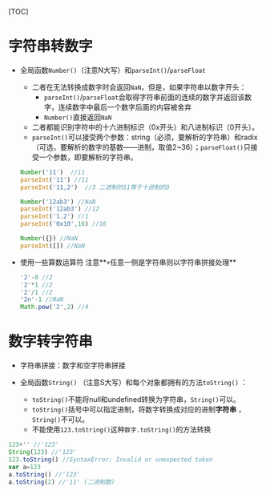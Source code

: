 [TOC]

# 字符串转数字

- 全局函数`Number()`（注意N大写）和`parseInt()`/`parseFloat`

  - 二者在无法转换成数字时会返回`NaN`，但是，如果字符串以数字开头：
    - `parseInt()`/`parseFloat`会取得字符串前面的连续的数字并返回该数字，连续数字中最后一个数字后面的内容被舍弃
    - `Number()`直接返回`NaN`
  - 二者都能识别字符中的十六进制标识（0x开头）和八进制标识（0开头）。
  - `parseInt()`可以接受两个参数：string（必须，要解析的字符串）和radix（可选，要解析的数字的基数——进制，取值2~36）；`parseFloat()`只接受一个参数，即要解析的字符串。

  ```javascript
  Number('11')  //11
  parseInt('11') //11
  parseInt('11,2')  //3 二进制的11等于十进制的3

  Number('12ab3') //NaN
  parseInt('12ab3') //12
  parseInt('1.2') //1
  parseInt('0x10',16) //16

  Number({}) //NaN
  parseInt([]) //NaN
  ```


- 使用一些算数运算符  注意**`+`任意一侧是字符串则以字符串拼接处理**

  ```javascript
  '2'-0 //2
  '2'*1 //2
  '2'/1 //2
  '2n'-1 //NaN
  Math.pow('2',2) //4
  ```

# 数字转字符串

- 字符串拼接：数字和空字符串拼接


- 全局函数`String()` （注意S大写）和每个对象都拥有的方法`toString()` ：
  - `toString()`不能将null和undefined转换为字符串，`String()`可以。
  - `toString()`括号中可以指定进制，将数字转换成对应的进制**字符串** ，`String()`不可以。
  - 不能使用`123.toString()`这种`数字.toString()`的方法转换

```javascript
123+'' //'123'
String(123) //'123'
123.toString() //SyntaxError: Invalid or unexpected token
var a=123
a.toString() //'123'
a.toString(2) //'11' (二进制数)
```

